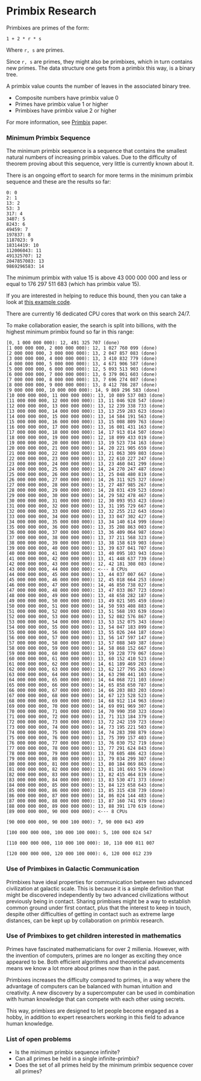 # Primbix Research

Primbixes are primes of the form:

    1 + 2 * r * s

Where `r, s` are primes.

Since `r, s` are primes, they might also be primbixes, which in turn contains new primes.
The data structure one gets from a primbix this way, is a binary tree.

A primbix value counts the number of leaves in the associated binary tree.

- Composite numbers have primbix value 0
- Primes have primbix value 1 or higher
- Primbixes have primbix value 2 or higher

For more information, see [Primbix](https://github.com/advancedresearch/path_semantics/blob/master/papers-wip2/primbix.pdf) paper.

### Minimum Primbix Sequence

The minimum primbix sequence is a sequence that contains the smallest natural numbers of increasing primbix values.
Due to the difficulty of theorem proving about this sequence, very little is currently known about it.

There is an ongoing effort to search for more terms in the minimum primbix sequence and these are the results so far:

```
0: 0
2: 1
13: 2
53: 3
317: 4
3407: 5
8243: 6
49459: 7
197837: 8
1187023: 9
18314419: 10
112006043: 11
491325707: 12
2047857083: 13
9869296583: 14
```

The minimum primbix with value 15 is above 43 000 000 000 and less or equal to 176 297 511 683 (which has primbix value 15).

If you are interested in helping to reduce this bound, then you can take a look at [this example code](https://github.com/advancedresearch/algexenotation/blob/main/examples/primbix.rs).

There are currently 16 dedicated CPU cores that work on this search 24/7.

To make collaboration easier, the search is split into billions, with the highest minimum primbix found so far in this range:

```
[0, 1 000 000 000): 12, 491 325 707 (done)
[1 000 000 000, 2 000 000 000): 12, 1 027 760 099 (done)
[2 000 000 000, 3 000 000 000): 13, 2 047 857 083 (done)
[3 000 000 000, 4 000 000 000): 13, 3 410 832 779 (done)
[4 000 000 000, 5 000 000 000): 13, 4 671 906 587 (done)
[5 000 000 000, 6 000 000 000): 12, 5 093 513 903 (done)
[6 000 000 000, 7 000 000 000): 13, 6 379 061 603 (done)
[7 000 000 000, 8 000 000 000): 13, 7 696 274 087 (done)
[8 000 000 000, 9 000 000 000): 13, 8 412 786 287 (done)
[9 000 000 000, 10 000 000 000): 14, 9 869 296 583 (done)
[10 000 000 000, 11 000 000 000): 13, 10 089 537 083 (done)
[11 000 000 000, 12 000 000 000): 13, 11 046 928 547 (done)
[12 000 000 000, 13 000 000 000): 13, 12 239 338 733 (done)
[13 000 000 000, 14 000 000 000): 13, 13 259 283 623 (done)
[14 000 000 000, 15 000 000 000): 13, 14 584 191 563 (done)
[15 000 000 000, 16 000 000 000): 13, 15 008 809 763 (done)
[16 000 000 000, 17 000 000 000): 13, 16 001 431 163 (done)
[17 000 000 000, 18 000 000 000): 14, 17 913 014 507 (done)
[18 000 000 000, 19 000 000 000): 12, 18 099 433 019 (done)
[19 000 000 000, 20 000 000 000): 13, 19 523 734 163 (done)
[20 000 000 000, 21 000 000 000): 14, 20 221 905 659 (done)
[21 000 000 000, 22 000 000 000): 13, 21 063 309 803 (done)
[22 000 000 000, 23 000 000 000): 13, 22 610 227 247 (done)
[23 000 000 000, 24 000 000 000): 13, 23 460 041 299 (done)
[24 000 000 000, 25 000 000 000): 14, 24 270 247 487 (done)
[25 000 000 000, 26 000 000 000): 13, 25 048 480 819 (done)
[26 000 000 000, 27 000 000 000): 14, 26 311 925 327 (done)
[27 000 000 000, 28 000 000 000): 13, 27 487 985 267 (done)
[28 000 000 000, 29 000 000 000): 14, 28 031 439 523 (done)
[29 000 000 000, 30 000 000 000): 14, 29 582 478 467 (done)
[30 000 000 000, 31 000 000 000): 12, 30 093 953 423 (done)
[31 000 000 000, 32 000 000 000): 13, 31 195 729 667 (done)
[32 000 000 000, 33 000 000 000): 13, 32 255 212 643 (done)
[33 000 000 000, 34 000 000 000): 13, 33 047 302 427 (done)
[34 000 000 000, 35 000 080 000): 13, 34 140 614 999 (done)
[35 000 000 000, 36 000 000 000): 13, 35 208 863 003 (done)
[36 000 000 000, 37 000 000 000): 13, 36 409 064 987 (done)
[37 000 000 000, 38 000 000 000): 13, 37 211 568 323 (done)
[38 000 000 000, 39 000 000 000): 13, 38 158 619 903 (done)
[39 000 000 000, 40 000 000 000): 13, 39 637 041 707 (done)
[40 000 000 000, 41 000 000 000): 13, 40 095 103 943 (done)
[41 000 000 000, 42 000 000 000): 13, 41 448 637 739 (done)
[42 000 000 000, 43 000 000 000): 12, 42 181 308 083 (done)
[43 000 000 000, 44 000 000 000): <--- 8 CPUs
[44 000 000 000, 45 000 000 000): 13, 44 037 007 667 (done)
[45 000 000 000, 46 000 000 000): 12, 45 018 664 253 (done)
[46 000 000 000, 47 000 000 000): 14, 46 850 738 027 (done)
[47 000 000 000, 48 000 000 000): 13, 47 033 867 723 (done)
[48 000 000 000, 49 000 000 000): 13, 48 658 282 187 (done)
[49 000 000 000, 50 000 000 000): 13, 49 021 505 459 (done)
[50 000 000 000, 51 000 000 000): 14, 50 593 408 883 (done)
[51 000 000 000, 52 000 000 000): 13, 51 568 193 639 (done)
[52 000 000 000, 53 000 000 000): 13, 52 082 576 867 (done)
[53 000 000 000, 54 000 000 000): 13, 53 152 075 343 (done)
[54 000 000 000, 55 000 000 000): 13, 54 047 183 899 (done)
[55 000 000 000, 56 000 000 000): 13, 55 026 244 187 (done)
[56 000 000 000, 57 000 000 000): 13, 56 147 597 147 (done)
[57 000 000 000, 58 000 000 000): 13, 57 088 349 387 (done)
[58 000 000 000, 59 000 000 000): 14, 58 868 152 667 (done)
[59 000 000 000, 60 000 000 000): 13, 59 228 779 067 (done)
[60 000 000 000, 61 000 000 000): 13, 60 152 410 523 (done)
[61 000 000 000, 62 000 000 000): 14, 61 189 469 203 (done)
[62 000 000 000, 63 000 000 000): 13, 62 127 795 263 (done)
[63 000 000 000, 64 000 000 000): 14, 63 298 441 103 (done)
[64 000 000 000, 65 000 000 000): 14, 64 068 721 103 (done)
[65 000 000 000, 66 000 000 000): 14, 65 858 650 787 (done)
[66 000 000 000, 67 000 000 000): 14, 66 203 883 203 (done)
[67 000 000 000, 68 000 000 000): 14, 67 123 528 523 (done)
[68 000 000 000, 69 000 000 000): 14, 68 912 114 963 (done)
[69 000 000 000, 70 000 000 000): 14, 69 091 969 307 (done)
[70 000 000 000, 71 000 000 000): 14, 70 990 350 323 (done)
[71 000 000 000, 72 000 000 000): 13, 71 313 184 379 (done)
[72 000 000 000, 73 000 000 000): 13, 72 242 159 723 (done)
[73 000 000 000, 74 000 000 000): 14, 73 195 221 503 (done)
[74 000 000 000, 75 000 000 000): 14, 74 283 398 879 (done)
[75 000 000 000, 76 000 000 000): 13, 75 399 157 403 (done)
[76 000 000 000, 77 000 000 000): 13, 76 030 752 719 (done)
[77 000 000 000, 78 000 000 000): 13, 77 291 624 843 (done)
[78 000 000 000, 79 000 000 000): 13, 78 605 486 423 (done)
[79 000 000 000, 80 000 000 000): 13, 79 034 299 307 (done)
[80 000 000 000, 81 000 000 000): 13, 80 184 069 863 (done)
[81 000 000 000, 82 000 000 000): 13, 81 101 693 579 (done)
[82 000 000 000, 83 000 000 000): 13, 82 415 464 819 (done)
[83 000 000 000, 84 000 000 000): 13, 83 530 471 373 (done)
[84 000 000 000, 85 000 000 000): 13, 84 123 658 643 (done)
[85 000 000 000, 86 000 000 000): 13, 85 315 438 739 (done)
[86 000 000 000, 87 000 000 000): 14, 86 024 144 483 (done)
[87 000 000 000, 88 000 000 000): 13, 87 160 741 979 (done)
[88 000 000 000, 89 000 000 000): 13, 88 391 170 619 (done)
[89 000 000 000, 90 000 000 000): <--- 8 CPUs

[90 000 000 000, 90 000 100 000): 7, 90 000 043 499

[100 000 000 000, 100 000 100 000): 5, 100 000 024 547

[110 000 000 000, 110 000 100 000): 10, 110 000 011 007

[120 000 000 000, 120 000 100 000): 6, 120 000 012 239
```

### Use of Primbixes in Galactic Communication

Primbixes have ideal properties for communication between two advanced civilization at galactic scale.
This is because it is a simple definition that might be discovered independently by two advanced civilizations without previously being in contact.
Sharing primbixes might be a way to establish common ground under first contact,
plus that the interest to keep in touch, despite other difficulties of getting in contact such as extreme large distances,
can be kept up by collaboration on primbix research.

### Use of Primbixes to get children interested in mathematics

Primes have fascinated mathematicians for over 2 millenia.
However, with the invention of computers, primes are no longer as exciting they once appeared to be.
Both efficient algorithms and theoretical advancements means we know a lot more about primes now than in the past.

Primbixes increases the difficulty compared to primes,
in a way where the advantage of computers can be balanced with human intuition and creativity.
A new discovery by a supercomputer can be used in combination with human knowledge that can compete with each other using secrets.

This way, primbixes are designed to let people become engaged as a hobby,
in addition to expert researchers working in this field to advance human knowledge.

### List of open problems

- Is the minimum primbix sequence infinite?
- Can all primes be held in a single infinite-primbix?
- Does the set of all primes held by the minimum primbix sequence cover all primes?
